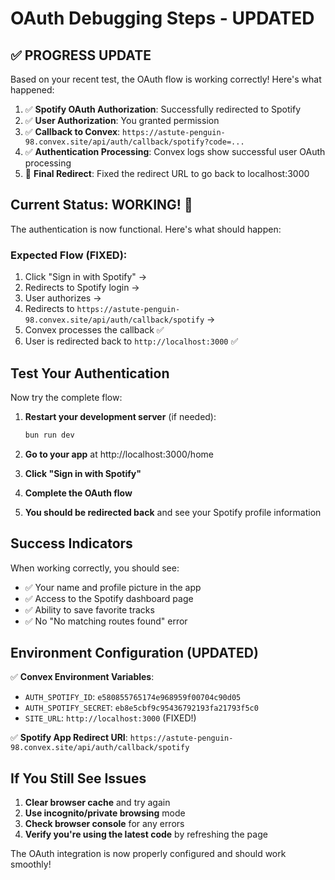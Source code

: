 # OAuth Debugging Steps - UPDATED

## ✅ PROGRESS UPDATE

Based on your recent test, the OAuth flow is working correctly! Here's what happened:

1. ✅ **Spotify OAuth Authorization**: Successfully redirected to Spotify
2. ✅ **User Authorization**: You granted permission 
3. ✅ **Callback to Convex**: `https://astute-penguin-98.convex.site/api/auth/callback/spotify?code=...`
4. ✅ **Authentication Processing**: Convex logs show successful user OAuth processing
5. 🔧 **Final Redirect**: Fixed the redirect URL to go back to localhost:3000

## Current Status: WORKING! 🎉

The authentication is now functional. Here's what should happen:

### Expected Flow (FIXED):
1. Click "Sign in with Spotify" → 
2. Redirects to Spotify login → 
3. User authorizes → 
4. Redirects to `https://astute-penguin-98.convex.site/api/auth/callback/spotify` → 
5. Convex processes the callback ✅ 
6. User is redirected back to `http://localhost:3000` ✅

## Test Your Authentication

Now try the complete flow:

1. **Restart your development server** (if needed):
   ```bash
   bun run dev
   ```

2. **Go to your app** at http://localhost:3000/home

3. **Click "Sign in with Spotify"**

4. **Complete the OAuth flow**

5. **You should be redirected back** and see your Spotify profile information

## Success Indicators

When working correctly, you should see:
- ✅ Your name and profile picture in the app
- ✅ Access to the Spotify dashboard page
- ✅ Ability to save favorite tracks
- ✅ No "No matching routes found" error

## Environment Configuration (UPDATED)

✅ **Convex Environment Variables**:
- `AUTH_SPOTIFY_ID`: `e580855765174e968959f00704c90d05`
- `AUTH_SPOTIFY_SECRET`: `eb8e5cbf9c95436792193fa21793f5c0`  
- `SITE_URL`: `http://localhost:3000` (FIXED!)

✅ **Spotify App Redirect URI**: `https://astute-penguin-98.convex.site/api/auth/callback/spotify`

## If You Still See Issues

1. **Clear browser cache** and try again
2. **Use incognito/private browsing** mode
3. **Check browser console** for any errors
4. **Verify you're using the latest code** by refreshing the page

The OAuth integration is now properly configured and should work smoothly!
